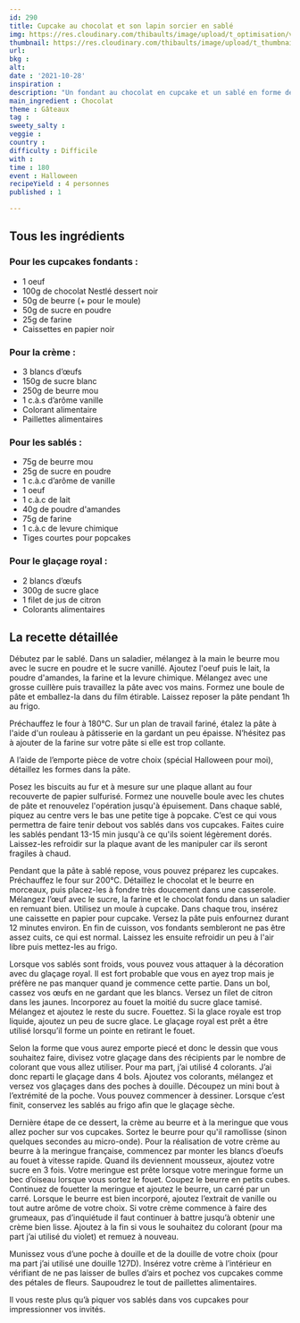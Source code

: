 ```yaml
---
id: 290
title: Cupcake au chocolat et son lapin sorcier en sablé
img: https://res.cloudinary.com/thibaults/image/upload/t_optimisation/v1635436305/Recipes/20211028_cupcake_sables_lapin.jpg
thumbnail: https://res.cloudinary.com/thibaults/image/upload/t_thumbnail_josie/v1635436305/Recipes/20211028_cupcake_sables_lapin.jpg
url: 
bkg : 
alt: 
date : '2021-10-28'
inspiration : 
description: "Un fondant au chocolat en cupcake et un sablé en forme de lapin sur son balai de sorcier : un beau dessert pour fêter Halloween !"
main_ingredient : Chocolat
theme : Gâteaux
tag : 
sweety_salty : 
veggie : 
country : 
difficulty : Difficile
with : 
time : 180
event : Halloween
recipeYield : 4 personnes
published : 1

---
```


## Tous les ingrédients
### Pour les cupcakes fondants : 
 - 1 oeuf
 - 100g de chocolat Nestlé dessert noir
 - 50g de beurre (+ pour le moule)
 - 50g de sucre en poudre
 - 25g de farine
 - Caissettes en papier noir

### Pour la crème :
 - 3 blancs d’œufs 
 - 150g de sucre blanc 
 - 250g de beurre mou 
 - 1 c.à.s d’arôme vanille 
 - Colorant alimentaire
 - Paillettes alimentaires 

### Pour les sablés : 
 - 75g de beurre mou  
 - 25g de sucre en poudre 
 - 1 c.à.c d’arôme de vanille  
 - 1 oeuf  
 - 1 c.à.c de lait  
 - 40g de poudre d'amandes  
 - 75g de farine  
 - 1 c.à.c de levure chimique
 - Tiges courtes pour popcakes 

### Pour le glaçage royal :
 - 2 blancs d’œufs
 - 300g de sucre glace
 - 1 filet de jus de citron
 - Colorants alimentaires

## La recette détaillée
Débutez par le sablé. Dans un saladier, mélangez à la main le beurre mou avec le sucre en poudre et le sucre vanillé. Ajoutez l'oeuf puis le lait, la poudre d'amandes, la farine et la levure chimique. Mélangez avec une grosse cuillère puis travaillez la pâte avec vos mains. Formez une boule de pâte et emballez-la dans du film étirable. Laissez reposer la pâte pendant 1h au frigo. 

Préchauffez le four à 180°C. Sur un plan de travail fariné, étalez la pâte à l'aide d'un rouleau à pâtisserie en la gardant un peu épaisse. N’hésitez pas à ajouter de la farine sur votre pâte si elle est trop collante. 

A l’aide de l’emporte pièce de votre choix (spécial Halloween pour moi), détaillez les formes dans la pâte.

Posez les biscuits au fur et à mesure sur une plaque allant au four recouverte de papier sulfurisé. Formez une nouvelle boule avec les chutes de pâte et renouvelez l'opération jusqu'à épuisement. Dans chaque sablé, piquez au centre vers le bas une petite tige à popcake. C’est ce qui vous permettra de faire tenir debout vos sablés dans vos cupcakes. Faites cuire les sablés pendant 13-15 min jusqu'à ce qu'ils soient légèrement dorés. Laissez-les refroidir sur la plaque avant de les manipuler car ils seront fragiles à chaud. 

Pendant que la pâte à sablé repose, vous pouvez préparez les cupcakes. Préchauffez le four sur 200°C. Détaillez le chocolat et le beurre en morceaux, puis placez-les à fondre très doucement dans une casserole. Mélangez l’œuf avec le sucre, la farine et le chocolat fondu dans un saladier en remuant bien. Utilisez un moule à cupcake. Dans chaque trou, insérez une caissette en papier pour cupcake. Versez la pâte puis enfournez durant 12 minutes environ. En fin de cuisson, vos fondants sembleront ne pas être assez cuits, ce qui est normal. Laissez les ensuite refroidir un peu à l'air libre puis mettez-les au frigo. 

Lorsque vos sablés sont froids, vous pouvez vous attaquer à la décoration avec du glaçage royal. Il est fort probable que vous en ayez trop mais je préfère ne pas manquer quand je commence cette partie. Dans un bol, cassez vos œufs en ne gardant que les blancs. Versez un filet de citron dans les jaunes. Incorporez au fouet la moitié du sucre glace tamisé. Mélangez et ajoutez le reste du sucre. Fouettez. Si la glace royale est trop liquide, ajoutez un peu de sucre glace. Le glaçage royal est prêt a être utilisé lorsqu’il forme un pointe en retirant le fouet.

Selon la forme que vous aurez emporte piecé et donc le dessin que vous souhaitez faire, divisez votre glaçage dans des récipients par le nombre de colorant que vous allez utiliser. Pour ma part, j’ai utilisé 4 colorants. J’ai donc reparti le glaçage dans 4 bols. Ajoutez vos colorants, mélangez et versez vos glaçages dans des poches à douille. Découpez un mini bout à l’extrémité de la poche. Vous pouvez commencer à dessiner. Lorsque c’est finit, conservez les sablés au frigo afin que le glaçage sèche. 

Dernière étape de ce dessert, la crème au beurre et à la meringue que vous allez pocher sur vos cupcakes. Sortez le beurre pour qu'il ramollisse (sinon quelques secondes au micro-onde). Pour la réalisation de votre crème au beurre à la meringue française, commencez par monter les blancs d’oeufs au fouet à vitesse rapide. Quand ils deviennent mousseux, ajoutez votre sucre en 3 fois. Votre meringue est prête lorsque votre meringue forme un bec d’oiseau lorsque vous sortez le fouet. Coupez le beurre en petits cubes. Continuez de fouetter la meringue et ajoutez le beurre, un carré par un carré. Lorsque le beurre est bien incorporé, ajoutez l’extrait de vanille ou tout autre arôme de votre choix. Si votre crème commence à faire des grumeaux, pas d’inquiétude il faut continuer à battre jusqu’à obtenir une crème bien lisse. Ajoutez à la fin si vous le souhaitez du colorant (pour ma part j’ai utilisé du violet) et remuez à nouveau. 

Munissez vous d’une poche à douille et de la douille de votre choix (pour ma part j’ai utilisé une douille 127D). Insérez votre crème à l’intérieur en vérifiant de ne pas laisser de bulles d’airs et pochez vos cupcakes comme des pétales de fleurs. Saupoudrez le tout de paillettes alimentaires. 

Il vous reste plus qu’à piquer vos sablés dans vos cupcakes pour impressionner vos invités.